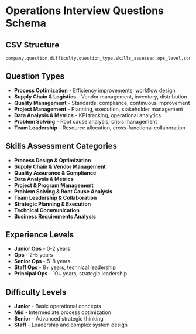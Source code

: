 # Operations Interview Questions Schema

## CSV Structure
```
company,question,difficulty,question_type,skills_assessed,ops_level,source
```

## Question Types
- **Process Optimization** - Efficiency improvements, workflow design
- **Supply Chain & Logistics** - Vendor management, inventory, distribution
- **Quality Management** - Standards, compliance, continuous improvement
- **Project Management** - Planning, execution, stakeholder management
- **Data Analysis & Metrics** - KPI tracking, operational analytics
- **Problem Solving** - Root cause analysis, crisis management
- **Team Leadership** - Resource allocation, cross-functional collaboration

## Skills Assessment Categories
- **Process Design & Optimization**
- **Supply Chain & Vendor Management**
- **Quality Assurance & Compliance**
- **Data Analysis & Metrics**
- **Project & Program Management**
- **Problem Solving & Root Cause Analysis**
- **Team Leadership & Collaboration**
- **Strategic Planning & Execution**
- **Technical Communication**
- **Business Requirements Analysis**

## Experience Levels
- **Junior Ops** - 0-2 years
- **Ops** - 2-5 years
- **Senior Ops** - 5-8 years
- **Staff Ops** - 8+ years, technical leadership
- **Principal Ops** - 10+ years, strategic leadership

## Difficulty Levels
- **Junior** - Basic operational concepts
- **Mid** - Intermediate process optimization
- **Senior** - Advanced strategic thinking
- **Staff** - Leadership and complex system design